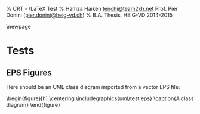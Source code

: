 % CRT - \LaTeX Test
% Hamza Haiken <tenchi@team2xh.net>
  Prof. Pier Donini (pier.donini@heig-vd.ch)
% B.A. Thesis, HEIG-VD 2014-2015

\newpage

# Tests

## EPS Figures

Here should be an UML class diagram imported from a vector EPS file:

\begin{figure}[h]
    \centering
    \includegraphics{uml/test.eps}
    \caption{A class diagram}
\end{figure}